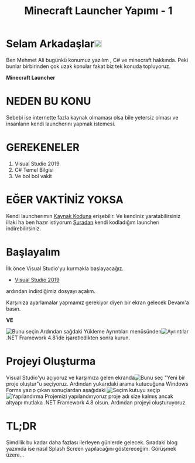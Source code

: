﻿---
title:  Minecraft Launcher Yapımı - 1
description:  Minecraft launcherı nasıl yapılır yakından bakıyoruz!
tags:  
 - yazılım
 - csharp
 - minecraft
image:  assets/images/posts/minecraftlauncheryapimi.png
createdAt:  2021-04-19 16:30
---
<h1>Selam Arkadaşlar<img src="https://media.giphy.com/media/Q7LHmoFwVP6Yc1swZs/giphy.gif" height="20px"></h1>

Ben Mehmet Ali bugünkü konumuz yazılım , C# ve minecraft hakkında.
Peki bunlar birbirinden çok uzak konular fakat biz tek konuda topluyoruz.

**Minecraft Launcher**

# NEDEN BU KONU
Sebebi ise internette fazla kaynak olmaması olsa bile yetersiz olması ve insanların kendi launcherını yapmak istemesi.

# GEREKENELER

 1. Visual Studio 2019
 2. C# Temel Bilgisi
 3. Ve bol bol vakit
 

# EĞER VAKTİNİZ YOKSA
Kendi launcherımın [Kaynak Koduna](https://github.com/Mehmetali345Dev/345-Launcher) erişebilir. Ve kendiniz yaratabilirsiniz illaki ha ben hazır istiyorum [Şuradan](https://launcher.mehmetali345.xyz/) kendi kodladığım launcherı indirebilirsiniz.

# Başlayalım
İlk önce Visual Studio'yu kurmakla başlayacağız.

- [Visual Studio 2019](https://visualstudio.microsoft.com/tr/thank-you-downloading-visual-studio/?sku=Community&rel=16#)

ardından indirdiğimiz dosyayı açalım.

Karşınıza ayarlamalar yapmamız gerekiyor diyen bir ekran gelecek Devam'a basın.

**VE**

![Bunu seçin](https://i.vgy.me/etGXLa.png)
Ardından sağdaki Yükleme Ayrıntıları menüsünden![Ayrıntılar](https://i.vgy.me/rxwZol.png)
.NET Framework 4.8'ide işaretledikten sonra kurun.

# Projeyi Oluşturma
Visual Studio'yu açıyoruz ve karşımıza gelen ekranda![Bunu seç](https://i.vgy.me/kD1ucD.png)
"Yeni bir proje oluştur"u seçiyoruz. Ardından yukarıdaki arama kutucuğuna Windows Forms yazıp çıkan sonuçlardan aşağıdaki ![Seçim](https://i.vgy.me/KXqoai.png)
kutuyu seçip![Yapılandırma](https://i.vgy.me/25WJid.png)
Projemizi yapılandırıyoruz proje adı size kalmış ancak altyapı mutlaka .NET Framework 4.8 olsun. Ardından projeyi oluşturuyoruz.

# TL;DR
Şimdilik bu kadar daha fazlası ilerleyen günlerde gelecek.
Sıradaki blog yazımda ise nasıl Splash Screen yapılacağını göstereceğim.
Görüşmek üzere...

